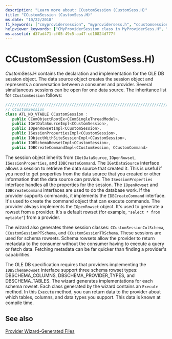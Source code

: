 ```yaml
---
description: "Learn more about: CCustomSession (CustomSess.H)"
title: "CCustomSession (CustomSess.H)"
ms.date: "10/22/2018"
f1_keywords: ["cmyprovidersession", "myprovidersess.h", "ccustomsession", "customsess.h"]
helpviewer_keywords: ["CMyProviderSession class in MyProviderSess.H", "OLE DB providers, wizard-generated files", "CCustomSession class in CustomSess.H"]
ms.assetid: d37ad471-cf05-49c5-aa47-cd10824d777f
---
```

# CCustomSession (CustomSess.H)

*Custom*Sess.H contains the declaration and implementation for the OLE DB session object. The data source object creates the session object and represents a conversation between a consumer and provider. Several simultaneous sessions can be open for one data source. The inheritance list for `CCustomSession` follows:

```cpp
/////////////////////////////////////////////////////////////////////////
// CCustomSession
class ATL_NO_VTABLE CCustomSession :
   public CComObjectRootEx<CComSingleThreadModel>,
   public IGetDataSourceImpl<CCustomSession>,
   public IOpenRowsetImpl<CCustomSession>,
   public ISessionPropertiesImpl<CCustomSession>,
   public IObjectWithSiteSessionImpl<CCustomSession>,
   public IDBSchemaRowsetImpl<CCustomSession>,
   public IDBCreateCommandImpl<CCustomSession, CCustomCommand>
```

The session object inherits from `IGetDataSource`, `IOpenRowset`, `ISessionProperties`, and `IDBCreateCommand`. The `IGetDataSource` interface allows a session to retrieve the data source that created it. This is useful if you need to get properties from the data source that you created or other information that the data source can provide. The `ISessionProperties` interface handles all the properties for the session. The `IOpenRowset` and `IDBCreateCommand` interfaces are used to do the database work. If the provider supports commands, it implements the `IDBCreateCommand` interface. It's used to create the command object that can execute commands. The provider always implements the `IOpenRowset` object. It's used to generate a rowset from a provider. It's a default rowset (for example, `"select * from mytable"`) from a provider.

The wizard also generates three session classes: `CCustomSessionColSchema`, `CCustomSessionPTSchema`, and `CCustomSessionTRSchema`. These sessions are used for schema rowsets. Schema rowsets allow the provider to return metadata to the consumer without the consumer having to execute a query or fetch data. Fetching metadata can be far quicker than finding a provider's capabilities.

The OLE DB specification requires that providers implementing the `IDBSchemaRowset` interface support three schema rowset types: DBSCHEMA_COLUMNS, DBSCHEMA_PROVIDER_TYPES, and DBSCHEMA_TABLES. The wizard generates implementations for each schema rowset. Each class generated by the wizard contains an `Execute` method. In this `Execute` method, you can return data to the provider about which tables, columns, and data types you support. This data is known at compile time.

## See also

[Provider Wizard-Generated Files](../../data/oledb/provider-wizard-generated-files.md)<br/>
